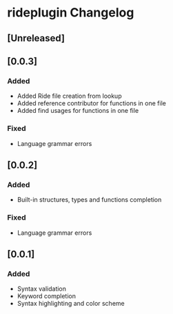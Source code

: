 # rideplugin Changelog

## [Unreleased]

## [0.0.3]
### Added
- Added Ride file creation from lookup
- Added reference contributor for functions in one file
- Added find usages for functions in one file

### Fixed
- Language grammar errors

## [0.0.2]
### Added
- Built-in structures, types and functions completion

### Fixed
- Language grammar errors

## [0.0.1]
### Added
- Syntax validation
- Keyword completion
- Syntax highlighting and color scheme
